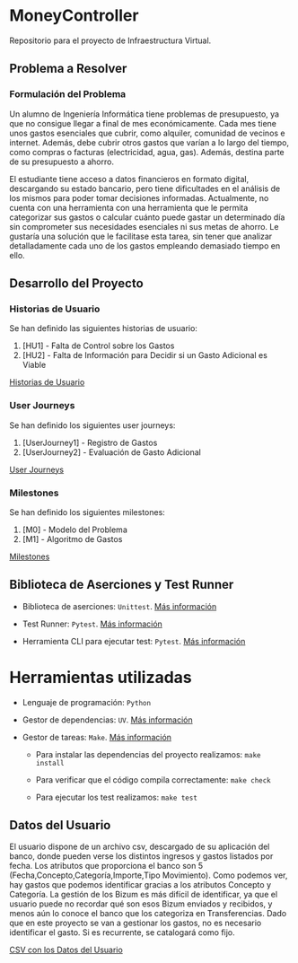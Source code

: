 # MoneyController
Repositorio para el proyecto de Infraestructura Virtual.

## Problema a Resolver
### Formulación del Problema 
Un alumno de Ingeniería Informática tiene problemas de presupuesto, ya que no consigue llegar a final de mes económicamente. Cada mes tiene unos gastos esenciales que cubrir, como alquiler, comunidad de vecinos e internet. Además, debe cubrir otros gastos que varían a lo largo del tiempo, como compras o facturas (electricidad, agua, gas). Además, destina parte de su presupuesto a ahorro. 

El estudiante tiene acceso a datos financieros en formato digital, descargando su estado bancario, pero tiene dificultades en el análisis de los mismos para poder tomar decisiones informadas. Actualmente, no cuenta con una herramienta con una herramienta que le permita categorizar sus gastos o calcular cuánto puede gastar un determinado día sin comprometer sus necesidades esenciales ni sus metas de ahorro. Le gustaría una solución que le facilitase esta tarea, sin tener que analizar detalladamente cada uno de los gastos empleando demasiado tiempo en ello.  

## Desarrollo del Proyecto
### Historias de Usuario
Se han definido las siguientes historias de usuario: 
1. [HU1] - Falta de Control sobre los Gastos  
2. [HU2] - Falta de Información para Decidir si un Gasto Adicional es Viable

[Historias de Usuario](/docs/historias_usuario.md)  

### User Journeys
Se han definido los siguientes user journeys:
1. [UserJourney1] - Registro de Gastos  
3. [UserJourney2] - Evaluación de Gasto Adicional  

[User Journeys](/docs/user_journeys.md)  

### Milestones
Se han definido los siguientes milestones:
1. [M0] - Modelo del Problema
2. [M1] - Algoritmo de Gastos 

[Milestones](/docs/milestones.md)  

## Biblioteca de Aserciones y Test Runner

- Biblioteca de aserciones: `Unittest`. [Más información](/docs/biblioteca_aserciones.md)

- Test Runner: `Pytest`. [Más información](/docs/test_runner.md)  

- Herramienta CLI para ejecutar test: `Pytest`. [Más información](/docs/herramientas_cli.md)  

# Herramientas utilizadas

- Lenguaje de programación: `Python`

- Gestor de dependencias: `UV`. [Más información](/docs/gestor_dependencias.md)

- Gestor de tareas: `Make`. [Más información](/docs/gestor_tareas.md)
    
    - Para instalar las dependencias del proyecto realizamos:
    `make install`

    - Para verificar que el código compila correctamente:
    `make check`

    - Para ejecutar los test realizamos:
    `make test`

## Datos del Usuario 

El usuario dispone de un archivo csv, descargado de su aplicación del banco, donde pueden verse los distintos ingresos y gastos listados por fecha. Los atributos que proporciona el banco son 5 (Fecha,Concepto,Categoría,Importe,Tipo Movimiento). Como podemos ver, hay gastos que podemos identificar gracias a los atributos Concepto y Categoría. La gestión de los Bizum es más difícil de identificar, ya que el usuario puede no recordar qué son esos Bizum enviados y recibidos, y menos aún lo conoce el banco que los categoriza en Transferencias. Dado que en este proyecto se van a gestionar los gastos, no es necesario identificar el gasto. Si es recurrente, se catalogará como fijo.  

[CSV con los Datos del Usuario](/docs/gastos.csv)